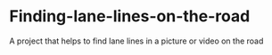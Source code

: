 # Finding-lane-lines-on-the-road
A project that helps to find lane lines in a picture or video on the road
